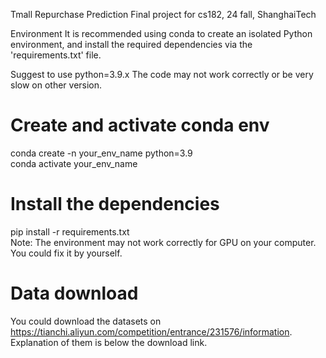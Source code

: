 Tmall Repurchase Prediction
Final project for cs182, 24 fall, ShanghaiTech

Environment
It is recommended using conda to create an isolated Python environment, and install the required dependencies via the 'requirements.txt' file.

Suggest to use python=3.9.x
The code may not work correctly or be very slow on other version.

# Create and activate conda env  
conda create -n your_env_name python=3.9  
conda activate your_env_name  
# Install the dependencies  
pip install -r requirements.txt  
Note: The environment may not work correctly for GPU on your computer. You could fix it by yourself.

# Data download
You could download the datasets on https://tianchi.aliyun.com/competition/entrance/231576/information. Explanation of them is below the download link.
